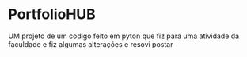 ﻿# PortfolioHUB
UM projeto de um codigo feito em pyton que fiz para uma atividade da faculdade e fiz algumas alterações e resovi postar